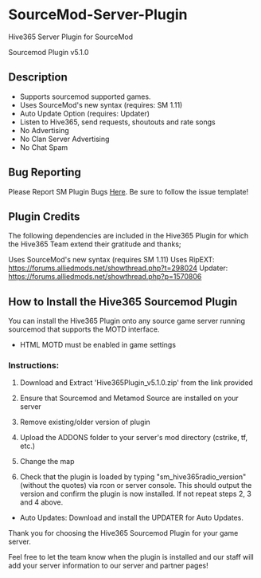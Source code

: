 SourceMod-Server-Plugin
=======================

Hive365 Server Plugin for SourceMod

Sourcemod Plugin v5.1.0
## Description
* Supports sourcemod supported games.
* Uses SourceMod's new syntax (requires: SM 1.11)
* Auto Update Option (requires: Updater)
* Listen to Hive365, send requests, shoutouts and rate songs
* No Advertising
* No Clan Server Advertising
* No Chat Spam

## Bug Reporting

Please Report SM Plugin Bugs [Here](https://github.com/hive365/SourceMod-Server-Plugin/issues). Be sure to follow the issue template!

## Plugin Credits

The following dependencies are included in the Hive365 Plugin for which the Hive365 Team extend their gratitude and thanks;


Uses SourceMod's new syntax (requires SM 1.11)
Uses RipEXT: https://forums.alliedmods.net/showthread.php?t=298024
Updater: https://forums.alliedmods.net/showthread.php?p=1570806

## How to Install the Hive365 Sourcemod Plugin

You can install the Hive365 Plugin onto any source game server running sourcemod that supports the MOTD interface.

* HTML MOTD must be enabled in game settings

### Instructions:

1) Download and Extract 'Hive365Plugin_v5.1.0.zip' from the link provided

2) Ensure that Sourcemod and Metamod Source are installed on your server

3) Remove existing/older version of plugin

4) Upload the ADDONS folder to your server's mod directory (cstrike, tf, etc.)

5) Change the map

6) Check that the plugin is loaded by typing "sm_hive365radio_version" (without the quotes) via rcon or server console. This should output the version and confirm the plugin is now installed. If not repeat steps 2, 3 and 4 above.

* Auto Updates: Download and install the UPDATER for Auto Updates.

Thank you for choosing the Hive365 Sourcemod Plugin for your game server.

Feel free to let the team know when the plugin is installed and our staff will add your server information to our server and partner pages!
